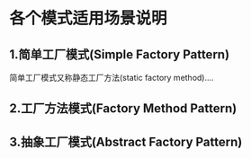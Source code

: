 各个模式适用场景说明
===
1.简单工厂模式(Simple Factory Pattern)
-----
简单工厂模式又称静态工厂方法(static factory method)....

2.工厂方法模式(Factory Method Pattern)
-----

3.抽象工厂模式(Abstract Factory Pattern)
-----